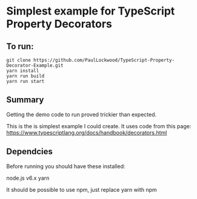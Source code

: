 # Simplest example for TypeScript Property Decorators

## To run:
```
git clone https://github.com/PaulLockwood/TypeScript-Property-Decorator-Example.git
yarn install
yarn run build
yarn run start
```

## Summary
Getting the demo code to run proved trickier than expected.

This is the is simplest example I could create. It uses code from this page: <https://www.typescriptlang.org/docs/handbook/decorators.html>

## Dependcies
Before running you should have these installed:

node.js v6.x
yarn

It should be possible to use npm, just replace yarn with npm
